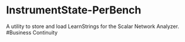 # InstrumentState-PerBench
A utility to store and load LearnStrings for the Scalar Network Analyzer. #Business Continuity
